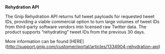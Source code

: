 
**Rehydration API**

The Gnip Rehydration API returns full tweet payloads for requested tweet IDs, providing a viable commercial option to turn large volumes of tweet IDs from third-party software vendors into licensed raw Twitter data.  The product supports “rehydrating” tweet IDs from the previous 30 days.

More information can be found [HERE] (http://support.gnip.com/customer/portal/articles/1334904-rehydration-api)
